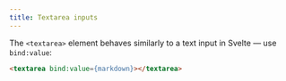 ```yaml
---
title: Textarea inputs
---
```


The `<textarea>` element behaves similarly to a text input in Svelte — use `bind:value`:

```html
<textarea bind:value={markdown}></textarea>
```
